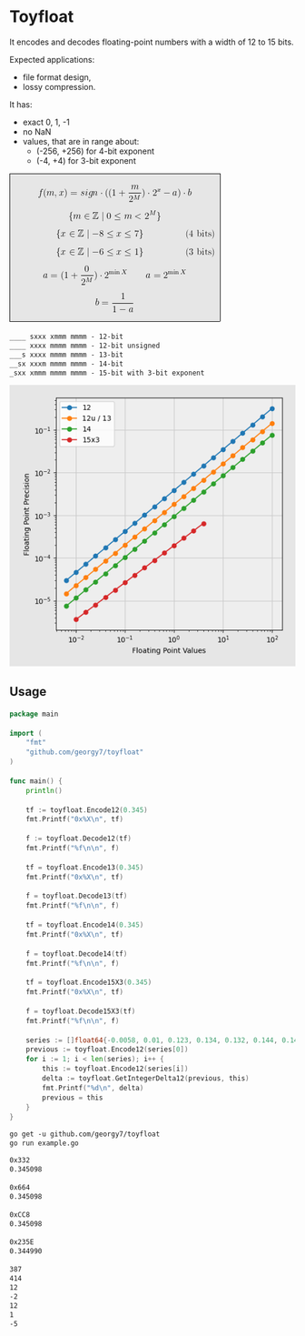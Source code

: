 # Toyfloat

It encodes and decodes floating-point numbers with a width of 12 to 15 bits.

Expected applications:

* file format design,
* lossy compression.

It has:

* exact 0, 1, -1
* no NaN
* values, that are in range about:
  * (-256, +256) for 4-bit exponent
  * (-4, +4) for 3-bit exponent

![Formula](images/formula.png)

```
____ sxxx xmmm mmmm - 12-bit
____ xxxx mmmm mmmm - 12-bit unsigned
___s xxxx mmmm mmmm - 13-bit
__sx xxxm mmmm mmmm - 14-bit
_sxx xmmm mmmm mmmm - 15-bit with 3-bit exponent
```

![Precision graph](images/comparison.png)

## Usage

```go
package main

import (
	"fmt"
	"github.com/georgy7/toyfloat"
)

func main() {
	println()

	tf := toyfloat.Encode12(0.345)
	fmt.Printf("0x%X\n", tf)

	f := toyfloat.Decode12(tf)
	fmt.Printf("%f\n\n", f)

	tf = toyfloat.Encode13(0.345)
	fmt.Printf("0x%X\n", tf)

	f = toyfloat.Decode13(tf)
	fmt.Printf("%f\n\n", f)

	tf = toyfloat.Encode14(0.345)
	fmt.Printf("0x%X\n", tf)

	f = toyfloat.Decode14(tf)
	fmt.Printf("%f\n\n", f)

	tf = toyfloat.Encode15X3(0.345)
	fmt.Printf("0x%X\n", tf)

	f = toyfloat.Decode15X3(tf)
	fmt.Printf("%f\n\n", f)

	series := []float64{-0.0058, 0.01, 0.123, 0.134, 0.132, 0.144, 0.145, 0.140}
	previous := toyfloat.Encode12(series[0])
	for i := 1; i < len(series); i++ {
		this := toyfloat.Encode12(series[i])
		delta := toyfloat.GetIntegerDelta12(previous, this)
		fmt.Printf("%d\n", delta)
		previous = this
	}
}
```

```shell
go get -u github.com/georgy7/toyfloat
go run example.go
```

```
0x332
0.345098

0x664
0.345098

0xCC8
0.345098

0x235E
0.344990

387
414
12
-2
12
1
-5
```
